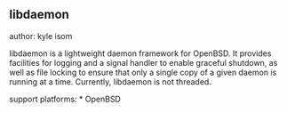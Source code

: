 libdaemon
---------
author: kyle isom 

libdaemon is a lightweight daemon framework for OpenBSD. It provides 
facilities for logging and a signal handler to enable graceful shutdown, 
as well as file locking to ensure that only a single copy of a given daemon 
is running at a time. Currently, libdaemon is not threaded.

support platforms:
    * OpenBSD

